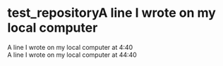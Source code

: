 # test_repositoryA line I wrote on my local computer  
A line I wrote on my local computer at 4:40  
A line I wrote on my local computer at 44:40  

